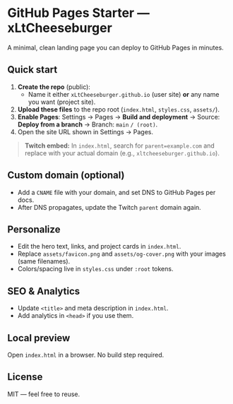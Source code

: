 # GitHub Pages Starter — xLtCheeseburger

A minimal, clean landing page you can deploy to GitHub Pages in minutes.

## Quick start

1. **Create the repo** (public):
   - Name it either `xLtCheeseburger.github.io` (user site) **or** any name you want (project site).
2. **Upload these files** to the repo root (`index.html`, `styles.css`, `assets/`).
3. **Enable Pages**: Settings → Pages → **Build and deployment** → Source: **Deploy from a branch** → Branch: `main` `/ (root)`.
4. Open the site URL shown in Settings → Pages.

> **Twitch embed:** In `index.html`, search for `parent=example.com` and replace with your actual domain (e.g., `xltcheeseburger.github.io`).

## Custom domain (optional)
- Add a `CNAME` file with your domain, and set DNS to GitHub Pages per docs.
- After DNS propagates, update the Twitch `parent` domain again.

## Personalize
- Edit the hero text, links, and project cards in `index.html`.
- Replace `assets/favicon.png` and `assets/og-cover.png` with your images (same filenames).
- Colors/spacing live in `styles.css` under `:root` tokens.

## SEO & Analytics
- Update `<title>` and meta description in `index.html`.
- Add analytics in `<head>` if you use them.

## Local preview
Open `index.html` in a browser. No build step required.

## License
MIT — feel free to reuse.
